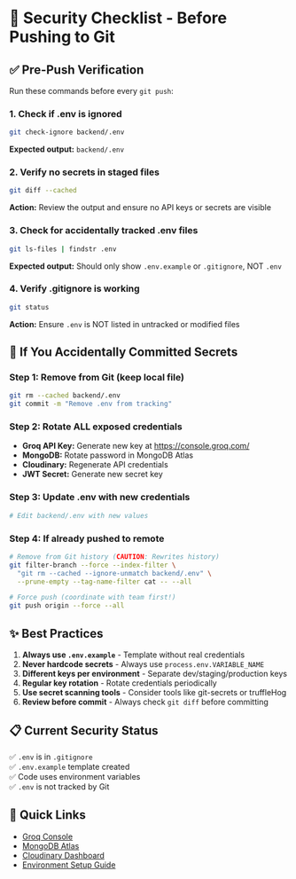 # 🔐 Security Checklist - Before Pushing to Git

## ✅ Pre-Push Verification

Run these commands before every `git push`:

### 1. Check if .env is ignored
```bash
git check-ignore backend/.env
```
**Expected output:** `backend/.env`

### 2. Verify no secrets in staged files
```bash
git diff --cached
```
**Action:** Review the output and ensure no API keys or secrets are visible

### 3. Check for accidentally tracked .env files
```bash
git ls-files | findstr .env
```
**Expected output:** Should only show `.env.example` or `.gitignore`, NOT `.env`

### 4. Verify .gitignore is working
```bash
git status
```
**Action:** Ensure `.env` is NOT listed in untracked or modified files

## 🚨 If You Accidentally Committed Secrets

### Step 1: Remove from Git (keep local file)
```bash
git rm --cached backend/.env
git commit -m "Remove .env from tracking"
```

### Step 2: Rotate ALL exposed credentials
- **Groq API Key:** Generate new key at https://console.groq.com/
- **MongoDB:** Rotate password in MongoDB Atlas
- **Cloudinary:** Regenerate API credentials
- **JWT Secret:** Generate new secret key

### Step 3: Update .env with new credentials
```bash
# Edit backend/.env with new values
```

### Step 4: If already pushed to remote
```bash
# Remove from Git history (CAUTION: Rewrites history)
git filter-branch --force --index-filter \
  "git rm --cached --ignore-unmatch backend/.env" \
  --prune-empty --tag-name-filter cat -- --all

# Force push (coordinate with team first!)
git push origin --force --all
```

## ✨ Best Practices

1. **Always use `.env.example`** - Template without real credentials
2. **Never hardcode secrets** - Always use `process.env.VARIABLE_NAME`
3. **Different keys per environment** - Separate dev/staging/production keys
4. **Regular key rotation** - Rotate credentials periodically
5. **Use secret scanning tools** - Consider tools like git-secrets or truffleHog
6. **Review before commit** - Always check `git diff` before committing

## 📋 Current Security Status

✅ `.env` is in `.gitignore`  
✅ `.env.example` template created  
✅ Code uses environment variables  
✅ `.env` is not tracked by Git  

## 🔗 Quick Links

- [Groq Console](https://console.groq.com/)
- [MongoDB Atlas](https://www.mongodb.com/cloud/atlas)
- [Cloudinary Dashboard](https://cloudinary.com/console)
- [Environment Setup Guide](backend/ENVIRONMENT_SETUP.md)
